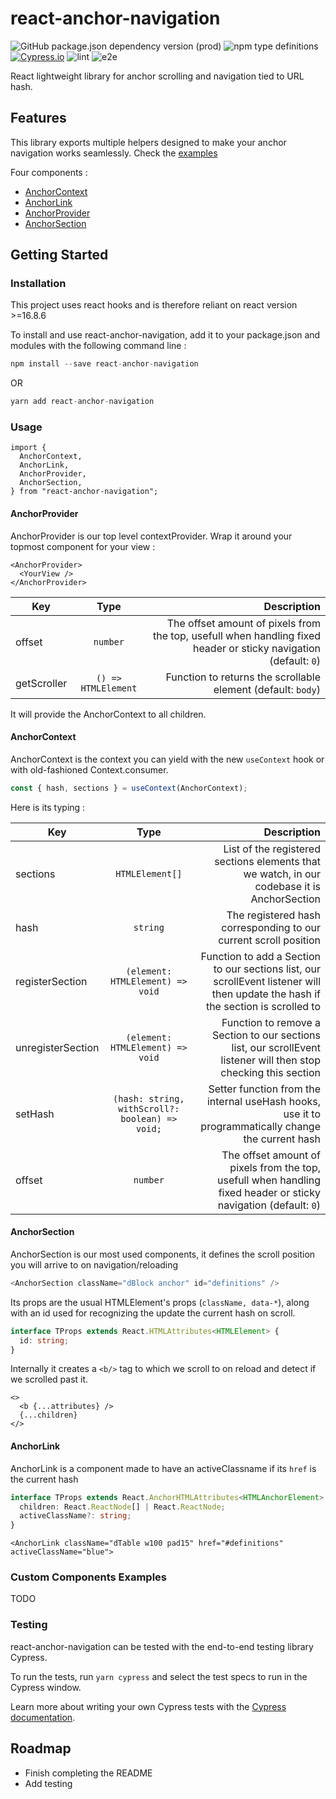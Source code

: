 # react-anchor-navigation

![GitHub package.json dependency version (prod)](https://img.shields.io/github/package-json/dependency-version/koala-interactive/react-anchor-navigation/react)
![npm type definitions](https://img.shields.io/npm/types/react-anchor-navigation)
[![Cypress.io](https://img.shields.io/badge/tested%20with-Cypress-04C38E.svg)](https://www.cypress.io/)
![lint](https://github.com/koala-interactive/react-anchor-navigation/workflows/lint/badge.svg?branch=master)
![e2e](https://github.com/koala-interactive/react-anchor-navigation/workflows/e2e/badge.svg?branch=master)

React lightweight library for anchor scrolling and navigation tied to URL hash.

## Features

This library exports multiple helpers designed to make your anchor navigation works seamlessly. Check the [examples](./examples/custom-section.html)

Four components :

- [AnchorContext](#AnchorContext)
- [AnchorLink](#AnchorLink)
- [AnchorProvider](#AnchorProvider)
- [AnchorSection](#AnchorSection)

## Getting Started

### Installation

This project uses react hooks and is therefore reliant on react version >=16.8.6

To install and use react-anchor-navigation, add it to your package.json and modules with the following command line :

```ts
npm install --save react-anchor-navigation
```

OR

```ts
yarn add react-anchor-navigation
```

### Usage

```tsx
import {
  AnchorContext,
  AnchorLink,
  AnchorProvider,
  AnchorSection,
} from "react-anchor-navigation";
```

#### AnchorProvider

AnchorProvider is our top level contextProvider. Wrap it around your topmost component for your view :

```tsx
<AnchorProvider>
  <YourView />
</AnchorProvider>
```

| Key         |        Type         |                                                                                                      Description |
| ----------- | :-----------------: | ---------------------------------------------------------------------------------------------------------------: |
| offset      |      `number`       | The offset amount of pixels from the top, usefull when handling fixed header or sticky navigation (default: `0`) |
| getScroller | `() => HTMLElement` |                                                     Function to returns the scrollable element (default: `body`) |

It will provide the AnchorContext to all children.

#### AnchorContext

AnchorContext is the context you can yield with the new `useContext` hook or with old-fashioned Context.consumer.

```ts
const { hash, sections } = useContext(AnchorContext);
```

Here is its typing :

| Key               |                      Type                       |                                                                                                                      Description |
| ----------------- | :---------------------------------------------: | -------------------------------------------------------------------------------------------------------------------------------: |
| sections          |                 `HTMLElement[]`                 |                                      List of the registered sections elements that we watch, in our codebase it is AnchorSection |
| hash              |                    `string`                     |                                                                 The registered hash corresponding to our current scroll position |
| registerSection   |        `(element: HTMLElement) => void`         | Function to add a Section to our sections list, our scrollEvent listener will then update the hash if the section is scrolled to |
| unregisterSection |        `(element: HTMLElement) => void`         |                 Function to remove a Section to our sections list, our scrollEvent listener will then stop checking this section |
| setHash           | `(hash: string, withScroll?: boolean) => void;` |                              Setter function from the internal useHash hooks, use it to programmatically change the current hash |
| offset            |                    `number`                     |                 The offset amount of pixels from the top, usefull when handling fixed header or sticky navigation (default: `0`) |

#### AnchorSection

AnchorSection is our most used components, it defines the scroll position you will arrive to on navigation/reloading

```ts
<AnchorSection className="dBlock anchor" id="definitions" />
```

Its props are the usual HTMLElement's props (`className, data-*`), along with an id used for recognizing the update the current hash on scroll.

```ts
interface TProps extends React.HTMLAttributes<HTMLElement> {
  id: string;
}
```

Internally it creates a `<b/>` tag to which we scroll to on reload and detect if we scrolled past it.

```tsx
<>
  <b {...attributes} />
  {...children}
</>
```

#### AnchorLink

AnchorLink is a component made to have an activeClassname if its `href` is the current hash

```ts
interface TProps extends React.AnchorHTMLAttributes<HTMLAnchorElement> {
  children: React.ReactNode[] | React.ReactNode;
  activeClassName?: string;
}
```

```tsx
<AnchorLink className="dTable w100 pad15" href="#definitions" activeClassName="blue">
```

### Custom Components Examples

TODO

### Testing

react-anchor-navigation can be tested with the end-to-end testing library Cypress.

To run the tests, run `yarn cypress` and select the test specs to run in the Cypress window.

Learn more about writing your own Cypress tests with the [Cypress documentation](https://docs.cypress.io/guides/getting-started/writing-your-first-test.html#Add-a-test-file).

## Roadmap

- Finish completing the README
- Add testing
